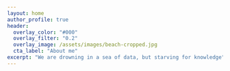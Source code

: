 ```yaml
---
layout: home
author_profile: true
header:
  overlay_color: "#000"
  overlay_filter: "0.2"
  overlay_image: /assets/images/beach-cropped.jpg
  cta_label: "About me"
excerpt: "We are drowning in a sea of data, but starving for knowledge"
---
```

